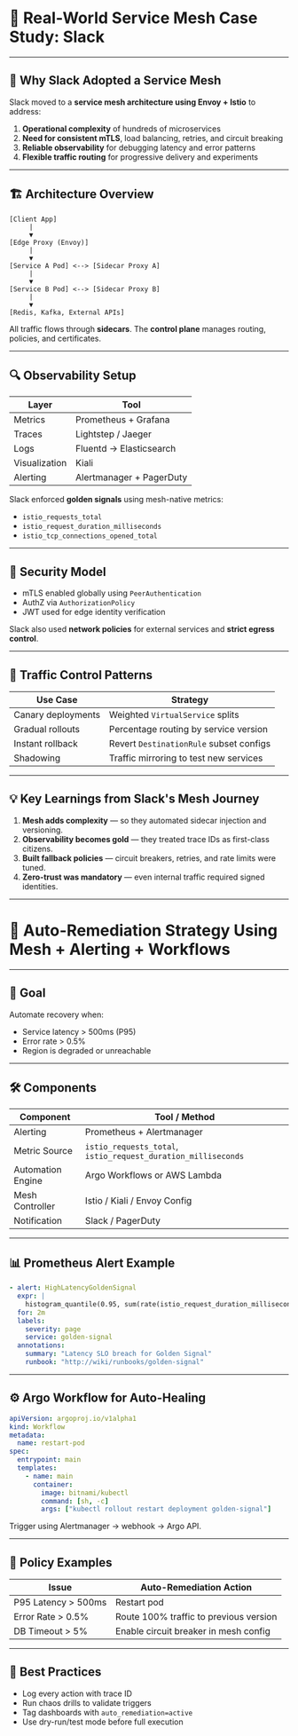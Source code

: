 # 🏢 Real-World Service Mesh Case Study: Slack

---

## 🎯 Why Slack Adopted a Service Mesh

Slack moved to a **service mesh architecture using Envoy + Istio** to address:

1. **Operational complexity** of hundreds of microservices
2. **Need for consistent mTLS**, load balancing, retries, and circuit breaking
3. **Reliable observability** for debugging latency and error patterns
4. **Flexible traffic routing** for progressive delivery and experiments

---

## 🏗️ Architecture Overview

```
[Client App]
     |
     ▼
[Edge Proxy (Envoy)]
     |
     ▼
[Service A Pod] <--> [Sidecar Proxy A]
     |
     ▼
[Service B Pod] <--> [Sidecar Proxy B]
     |
     ▼
[Redis, Kafka, External APIs]
```

All traffic flows through **sidecars**. The **control plane** manages routing, policies, and certificates.

---

## 🔍 Observability Setup

| Layer             | Tool                        |
|------------------|-----------------------------|
| Metrics           | Prometheus + Grafana        |
| Traces            | Lightstep / Jaeger          |
| Logs              | Fluentd → Elasticsearch     |
| Visualization     | Kiali                       |
| Alerting          | Alertmanager + PagerDuty    |

Slack enforced **golden signals** using mesh-native metrics:
- `istio_requests_total`
- `istio_request_duration_milliseconds`
- `istio_tcp_connections_opened_total`

---

## 🔐 Security Model

- mTLS enabled globally using `PeerAuthentication`
- AuthZ via `AuthorizationPolicy`
- JWT used for edge identity verification

Slack also used **network policies** for external services and **strict egress control**.

---

## 🔁 Traffic Control Patterns

| Use Case              | Strategy                                   |
|-----------------------|--------------------------------------------|
| Canary deployments    | Weighted `VirtualService` splits          |
| Gradual rollouts      | Percentage routing by service version     |
| Instant rollback      | Revert `DestinationRule` subset configs   |
| Shadowing             | Traffic mirroring to test new services    |

---

## 💡 Key Learnings from Slack's Mesh Journey

1. **Mesh adds complexity** — so they automated sidecar injection and versioning.
2. **Observability becomes gold** — they treated trace IDs as first-class citizens.
3. **Built fallback policies** — circuit breakers, retries, and rate limits were tuned.
4. **Zero-trust was mandatory** — even internal traffic required signed identities.

---

# 🔁 Auto-Remediation Strategy Using Mesh + Alerting + Workflows

---

## 🧠 Goal

Automate recovery when:
- Service latency > 500ms (P95)
- Error rate > 0.5%
- Region is degraded or unreachable

---

## 🛠️ Components

| Component         | Tool / Method                               |
|------------------|----------------------------------------------|
| Alerting          | Prometheus + Alertmanager                   |
| Metric Source     | `istio_requests_total`, `istio_request_duration_milliseconds` |
| Automation Engine | Argo Workflows or AWS Lambda                |
| Mesh Controller   | Istio / Kiali / Envoy Config                 |
| Notification      | Slack / PagerDuty                           |

---

## 📊 Prometheus Alert Example

```yaml
- alert: HighLatencyGoldenSignal
  expr: |
    histogram_quantile(0.95, sum(rate(istio_request_duration_milliseconds_bucket[5m])) by (le)) > 500
  for: 2m
  labels:
    severity: page
    service: golden-signal
  annotations:
    summary: "Latency SLO breach for Golden Signal"
    runbook: "http://wiki/runbooks/golden-signal"
```

---

## ⚙️ Argo Workflow for Auto-Healing

```yaml
apiVersion: argoproj.io/v1alpha1
kind: Workflow
metadata:
  name: restart-pod
spec:
  entrypoint: main
  templates:
    - name: main
      container:
        image: bitnami/kubectl
        command: [sh, -c]
        args: ["kubectl rollout restart deployment golden-signal"]
```

Trigger using Alertmanager → webhook → Argo API.

---

## 🚦 Policy Examples

| Issue                     | Auto-Remediation Action               |
|--------------------------|---------------------------------------|
| P95 Latency > 500ms      | Restart pod                           |
| Error Rate > 0.5%        | Route 100% traffic to previous version|
| DB Timeout > 5%          | Enable circuit breaker in mesh config |

---

## 📘 Best Practices

- Log every action with trace ID
- Run chaos drills to validate triggers
- Tag dashboards with `auto_remediation=active`
- Use dry-run/test mode before full execution